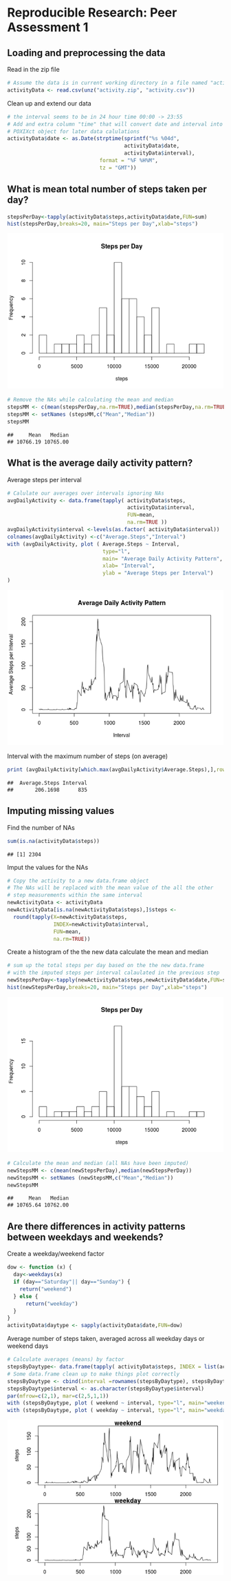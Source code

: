 # Reproducible Research: Peer Assessment 1


## Loading and preprocessing the data

Read in the zip file

```r
# Assume the data is in current working directory in a file named "activity.zip" 
activityData <- read.csv(unz("activity.zip", "activity.csv"))
```

Clean up and extend our data

```r
# the interval seems to be in 24 hour time 00:00 -> 23:55
# Add and extra column "time" that will convert date and interval into a
# POXIXct object for later data calulations
activityData$date <- as.Date(strptime(sprintf("%s %04d", 
                                      activityData$date, 
                                      activityData$interval), 
                              format = "%F %H%M", 
                              tz = "GMT")) 
```

## What is mean total number of steps taken per day?

```r
stepsPerDay<-tapply(activityData$steps,activityData$date,FUN=sum)
hist(stepsPerDay,breaks=20, main="Steps per Day",xlab="steps")
```

![](PA1_template_files/figure-html/stepshistogram-1.png) 


```r
# Remove the NAs while calculating the mean and median
stepsMM <- c(mean(stepsPerDay,na.rm=TRUE),median(stepsPerDay,na.rm=TRUE))
stepsMM <- setNames (stepsMM,c("Mean","Median"))
stepsMM
```

```
##     Mean   Median 
## 10766.19 10765.00
```


## What is the average daily activity pattern?

Average steps per interval

```r
# Calulate our averages over intervals ignoring NAs
avgDailyActivity <- data.frame(tapply( activityData$steps,
                                       activityData$interval,
                                       FUN=mean,
                                       na.rm=TRUE ))
avgDailyActivity$interval <-levels(as.factor( activityData$interval))
colnames(avgDailyActivity) <-c("Average.Steps","Interval")
with (avgDailyActivity, plot ( Average.Steps ~ Interval, 
                               type="l", 
                               main= "Average Daily Activity Pattern", 
                               xlab= "Interval",
                               ylab = "Average Steps per Interval")
)
```

![](PA1_template_files/figure-html/averagedailyactivity-1.png) 

Interval with the maximum number of steps (on average)

```r
print (avgDailyActivity[which.max(avgDailyActivity$Average.Steps),],row.names=FALSE)
```

```
##  Average.Steps Interval
##       206.1698      835
```

## Imputing missing values

Find the number of NAs

```r
sum(is.na(activityData$steps))
```

```
## [1] 2304
```

Imput the values for the NAs

```r
# Copy the activity to a new data.frame object
# The NAs will be replaced with the mean value of the all the other 
# step measurements within the same interval
newActivityData <- activityData
newActivityData[is.na(newActivityData$steps),]$steps <- 
  round(tapply(X=newActivityData$steps,
               INDEX=newActivityData$interval,
               FUN=mean,
               na.rm=TRUE))
```

Create a histogram of the the new data calculate the mean and median

```r
# sum up the total steps per day based on the the new data.frame 
# with the imputed steps per interval calaulated in the previous step
newStepsPerDay<-tapply(newActivityData$steps,newActivityData$date,FUN=sum)
hist(newStepsPerDay,breaks=20, main="Steps per Day",xlab="steps")
```

![](PA1_template_files/figure-html/newstepshistogram-1.png) 


```r
# Calculate the mean and median (all NAs have been imputed)
newStepsMM <- c(mean(newStepsPerDay),median(newStepsPerDay))
newStepsMM <- setNames (newStepsMM,c("Mean","Median"))
newStepsMM
```

```
##     Mean   Median 
## 10765.64 10762.00
```
## Are there differences in activity patterns between weekdays and weekends?

Create a weekday/weekend factor

```r
dow <- function (x) { 
  day<-weekdays(x)
  if (day=="Saturday"|| day=="Sunday") {
    return("weekend") 
  } else {
      return("weekday")
  }
}
activityData$daytype <- sapply(activityData$date,FUN=dow)
```

Average number of steps taken, averaged across all weekday days or weekend days

```r
# Calculate averages (means) by factor
stepsByDaytype<- data.frame(tapply( activityData$steps, INDEX = list(activityData$interval, activityData$daytype),FUN=mean,na.rm=TRUE ))
# Some data.frame clean up to make things plot correctly
stepsByDaytype <- cbind(interval =rownames(stepsByDaytype), stepsByDaytype)
stepsByDaytype$interval <- as.character(stepsByDaytype$interval)
par(mfrow=c(2,1), mar=c(2,5,1,1))
with (stepsByDaytype, plot ( weekend ~ interval, type="l", main="weekend", xlab="", ylab="steps"))
with (stepsByDaytype, plot ( weekday ~ interval, type="l", main="weekday", xlab ="interval", ylab="steps"))
```

![](PA1_template_files/figure-html/weekdayend-1.png) 

